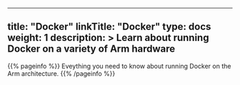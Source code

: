 
---
title: "Docker"
linkTitle: "Docker"
type: docs
weight: 1
description: >
    Learn about running Docker on a variety of Arm hardware
---

{{% pageinfo %}}
Eveything you need to know about running Docker on the Arm architecture. 
{{% /pageinfo %}}



